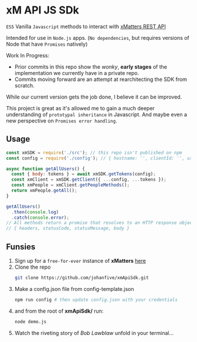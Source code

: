 # xM API JS SDk
`ES5` Vanilla `Javascript` methods to interact with [xMatters REST API](https://help.xmatters.com/xmapi/index.html#xmatters-rest-api)

Intended for use in `Node.js` apps. (`No dependencies`, but requires versions of Node that have `Promises` natively)

Work In Progress:
+ Prior commits in this repo show the *wonky*, **early stages** of the implementation we currently have in a private repo.
+ Commits moving forward are an attempt at rearchitecting the SDK from scratch.

While our current version gets the job done, I believe it can be improved.

This project is great as it's allowed me to gain a much deeper understanding of `prototypal inheritance` in Javascript.
And maybe even a new perspective on `Promises error handling`.

## Usage
```js
const xmSDK = require('./src'); // this repo isn't published on npm
const config = require('./config'); // { hostname: '', clientId: '', username: '', password: '' }

async function getAllUsers() {
  const { body: tokens } = await xmSDK.getTokens(config);
  const xmClient = xmSDK.getClient({ ...config, ...tokens });
  const xmPeople = xmClient.getPeopleMethods();
  return xmPeople.getAll();
}

getAllUsers()
  .then(console.log)
  .catch(console.error);
// All methods return a promise that resolves to an HTTP response object like:
// { headers, statusCode, statusMessage, body }
```

## Funsies
1. Sign up for a `free-for-ever` instance of **xMatters** [here](https://www.xmatters.com/free-2)
2. Clone the repo
    ```sh
    git clone https://github.com/johanfive/xmApiSdk.git
    ```
3. Make a config.json file from config-template.json
    ```sh
    npm run config # then update config.json with your credentials
    ```
4. and from the root of **xmApiSdk/** run:
    ```sh
    node demo.js
    ```
5. Watch the riveting story of *Bob Lawblaw* unfold in your terminal...
